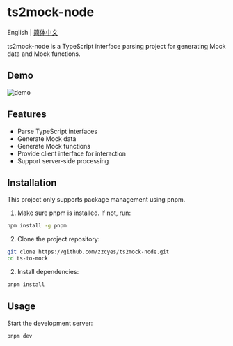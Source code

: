# ts2mock-node

English | [简体中文](./README.zh-CN.md)

ts2mock-node is a TypeScript interface parsing project for generating Mock data and Mock functions.

## Demo

![demo](./assets/demo.gif)

## Features

- Parse TypeScript interfaces
- Generate Mock data
- Generate Mock functions
- Provide client interface for interaction
- Support server-side processing

## Installation

This project only supports package management using pnpm.

1. Make sure pnpm is installed. If not, run:

```bash
npm install -g pnpm
```

2. Clone the project repository:

```bash
git clone https://github.com/zzcyes/ts2mock-node.git
cd ts-to-mock
```

2. Install dependencies:
   
```bash
pnpm install
```

## Usage

Start the development server:

```bash
pnpm dev
```

